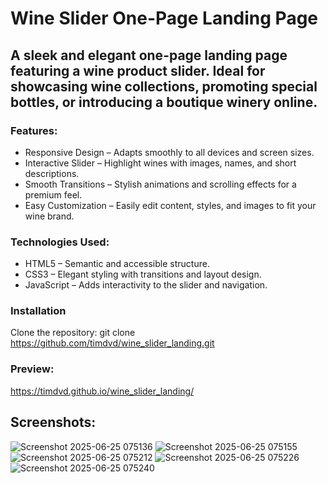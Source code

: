 # Wine Slider One-Page Landing Page
## A sleek and elegant one-page landing page featuring a wine product slider. Ideal for showcasing wine collections, promoting special bottles, or introducing a boutique winery online.

### Features:
 - Responsive Design – Adapts smoothly to all devices and screen sizes.
 - Interactive Slider – Highlight wines with images, names, and short descriptions.
 - Smooth Transitions – Stylish animations and scrolling effects for a premium feel.
 - Easy Customization – Easily edit content, styles, and images to fit your wine brand.
   
### Technologies Used:
 - HTML5 – Semantic and accessible structure.
 - CSS3 – Elegant styling with transitions and layout design.
 - JavaScript – Adds interactivity to the slider and navigation.

### Installation
Clone the repository:  git clone https://github.com/timdvd/wine_slider_landing.git

### Preview:
https://timdvd.github.io/wine_slider_landing/

## Screenshots:
![Screenshot 2025-06-25 075136](https://github.com/user-attachments/assets/398166b4-9ee1-41a6-ba1e-c2a50287290d)
![Screenshot 2025-06-25 075155](https://github.com/user-attachments/assets/2e82864d-5515-4916-8418-41ec3e44bc5b)
![Screenshot 2025-06-25 075212](https://github.com/user-attachments/assets/a4866ac2-63d2-4c2e-9516-a6a45c6ce792)
![Screenshot 2025-06-25 075226](https://github.com/user-attachments/assets/7339f02c-5a41-4cea-898c-8301732b3fd9)
![Screenshot 2025-06-25 075240](https://github.com/user-attachments/assets/252ee7df-773b-4119-902e-5692348b5de8)



